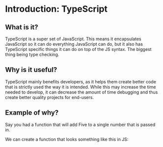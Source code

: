 # Introduction: TypeScript

## What is it?

TypeScript is a super set of JavaScript. This means it encapsulates JavaScript so it can do everything JavaScript can do, but it also has TypeScript specific things it can do on top of the JS syntax. The biggest thing being type checking.

## Why is it useful?

TypeScript mainly benefits developers, as it helps them create better code that is strictly used the way it is intended. While this may increase the time needed to develop, it can decrease the amount of time debugging and thus create better quality projects for end-users.

## Example of why?

Say you had a function that will add Five to a single number that is passed in.

We can create a function that looks something like this in JS:
